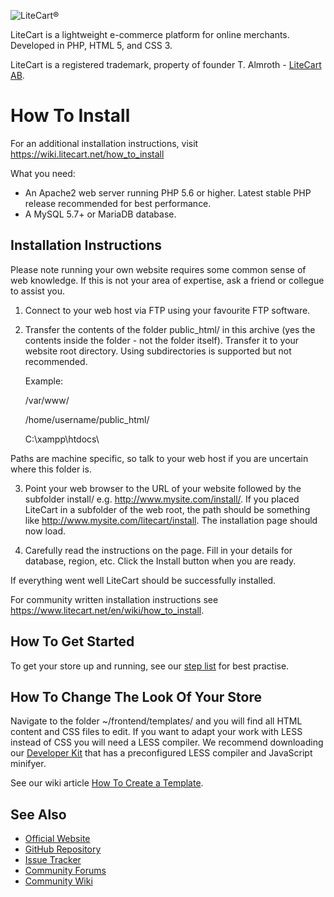 ![LiteCart®](https://www.litecart.net/images/logotype.svg "LiteCart®")

LiteCart is a lightweight e-commerce platform for online merchants. Developed in PHP, HTML 5, and CSS 3.

LiteCart is a registered trademark, property of founder T. Almroth - [LiteCart AB](http://www.litecart.net/).


# How To Install

For an additional installation instructions, visit https://wiki.litecart.net/how_to_install

What you need:

  * An Apache2 web server running PHP 5.6 or higher. Latest stable PHP release recommended for best performance.
  * A MySQL 5.7+ or MariaDB database.

## Installation Instructions

Please note running your own website requires some common sense of web knowledge. If this is not your area of expertise, ask a friend or collegue to assist you.

1. Connect to your web host via FTP using your favourite FTP software.

2. Transfer the contents of the folder public_html/ in this archive (yes the contents inside the folder - not the folder itself). Transfer it to your website root directory. Using subdirectories is supported but not recommended.

    Example:

    /var/www/

    /home/username/public_html/

    C:\xampp\htdocs\

Paths are machine specific, so talk to your web host if you are uncertain where this folder is.

3. Point your web browser to the URL of your website followed by the subfolder install/ e.g. http://www.mysite.com/install/. If you placed LiteCart in a subfolder of the web root, the path should be something like http://www.mysite.com/litecart/install. The installation page should now load.

4. Carefully read the instructions on the page. Fill in your details for database, region, etc. Click the Install button when you are ready.

If everything went well LiteCart should be successfully installed.

For community written installation instructions see https://www.litecart.net/en/wiki/how_to_install.


## How To Get Started

To get your store up and running, see our [step list](https://www.litecart.net/en/wiki/how_to_install) for best practise.


## How To Change The Look Of Your Store

Navigate to the folder ~/frontend/templates/ and you will find all HTML content and CSS files to edit. If you want to adapt your work with LESS instead of CSS you will need a LESS compiler. We recommend downloading our [Developer Kit](https://www.litecart.net/addons/163/developer-kit) that has a preconfigured LESS compiler and JavaScript minifyer.

See our wiki article [How To Create a Template](https://www.litecart.net/en/wiki/how_to_create_a_template).

## See Also

  - [Official Website](http://www.litecart.net)
  - [GitHub Repository](https://github.com/litecart/litecart)
  - [Issue Tracker](https://github.com/litecart/litecart/issues)
  - [Community Forums](http://www.litecart.net/forums/)
  - [Community Wiki](http://wiki.litecart.net/)
